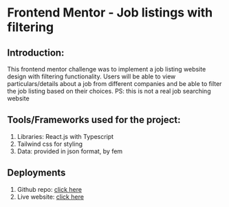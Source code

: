 # Frontend Mentor - Job listings with filtering

## Introduction:

This frontend mentor challenge was to implement a job listing website design with filtering functionality.
Users will be able to view particulars/details about a job from different companies and be able to filter the job listing based on their choices.
PS: this is not a real job searching website

## Tools/Frameworks used for the project:

1. Libraries: React.js with Typescript
2. Tailwind css for styling
3. Data: provided in json format, by fem

## Deployments

1. Github repo: [click here](https://github.com/swagthehooman/static_job_listing_FEM)
2. Live website: [click here]()

